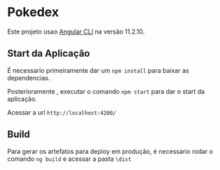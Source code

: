 # Pokedex

Este projeto usao [Angular CLI](https://github.com/angular/angular-cli) na versão 11.2.10.

## Start da Aplicação

É necessario primeiramente dar um `npm install` para baixar as dependencias.

Posterioramente , executar o comando `npm start` para dar o start da aplicação.

Acessar a url `http://localhost:4200/`

## Build

Para gerar os artefatos para deploy em produção, é necessario rodar o comando `ng build` e acessar a pasta `\dist`
